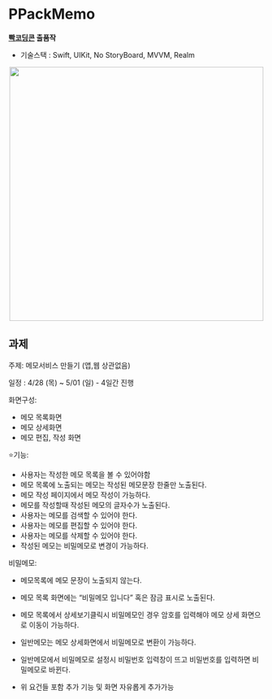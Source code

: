 # PPackMemo



**[빡코딩콘](https://spangle-wedelia-2dc.notion.site/1-90fa4be2b51a4dad8a37df72bfc466d4) 출품작**

- 기술스택 : Swift, UIKit, No StoryBoard, MVVM, Realm

<p align="center"><img src="MarkDownImage/Simulator.gif" height="500" /></center>

## 과제

주제: 메모서비스 만들기 (앱,웹 상관없음)

일정 : 4/28 (목) ~ 5/01 (일) - 4일간 진행

화면구성:

- 메모 목록화면
- 메모 상세화면
- 메모 편집, 작성 화면

⭐️기능:

- 사용자는 작성한 메모 목록을 볼 수 있어야함
- 메모 목록에 노출되는 메모는 작성된 메모문장 한줄만 노출된다.
- 메모 작성 페이지에서 메모 작성이 가능하다.
- 메모를 작성할때 작성된 메모의 글자수가 노출된다.
- 사용자는 메모를 검색할 수 있어야 한다.
- 사용자는 메모를 편집할 수 있어야 한다.
- 사용자는 메모를 삭제할 수 있어야 한다.
- 작성된 메모는 비밀메모로 변경이 가능하다.

비밀메모:

- 메모목록에 메모 문장이 노출되지 않는다.
- 메모 목록 화면에는 “비밀메모 입니다” 혹은 잠금 표시로 노출된다.
- 메모 목록에서 상세보기클릭시 비밀메모인 경우 암호를 입력해야 메모 상세 화면으로 이동이 가능하다.
- 일반메모는 메모 상세화면에서 비밀메모로 변환이 가능하다.
- 일반메모에서 비밀메모로 설정시 비밀번호 입력창이 뜨고 비밀번호를 입력하면 비밀메모로 바뀐다.



- 위 요건들 포함 추가 기능 및 화면 자유롭게 추가가능

